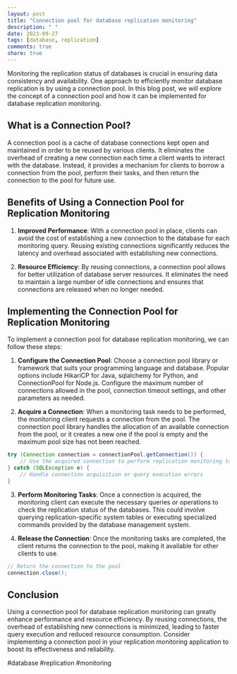 ```yaml
---
layout: post
title: "Connection pool for database replication monitoring"
description: " "
date: 2023-09-27
tags: [database, replication]
comments: true
share: true
---
```


Monitoring the replication status of databases is crucial in ensuring data consistency and availability. One approach to efficiently monitor database replication is by using a connection pool. In this blog post, we will explore the concept of a connection pool and how it can be implemented for database replication monitoring.

## What is a Connection Pool?

A connection pool is a cache of database connections kept open and maintained in order to be reused by various clients. It eliminates the overhead of creating a new connection each time a client wants to interact with the database. Instead, it provides a mechanism for clients to borrow a connection from the pool, perform their tasks, and then return the connection to the pool for future use.

## Benefits of Using a Connection Pool for Replication Monitoring

1. **Improved Performance**: With a connection pool in place, clients can avoid the cost of establishing a new connection to the database for each monitoring query. Reusing existing connections significantly reduces the latency and overhead associated with establishing new connections.

2. **Resource Efficiency**: By reusing connections, a connection pool allows for better utilization of database server resources. It eliminates the need to maintain a large number of idle connections and ensures that connections are released when no longer needed.

## Implementing the Connection Pool for Replication Monitoring

To implement a connection pool for database replication monitoring, we can follow these steps:

1. **Configure the Connection Pool**: Choose a connection pool library or framework that suits your programming language and database. Popular options include HikariCP for Java, sqlalchemy for Python, and ConnectionPool for Node.js. Configure the maximum number of connections allowed in the pool, connection timeout settings, and other parameters as needed.

2. **Acquire a Connection**: When a monitoring task needs to be performed, the monitoring client requests a connection from the pool. The connection pool library handles the allocation of an available connection from the pool, or it creates a new one if the pool is empty and the maximum pool size has not been reached.

```java
try (Connection connection = connectionPool.getConnection()) {
    // Use the acquired connection to perform replication monitoring tasks
} catch (SQLException e) {
    // Handle connection acquisition or query execution errors
}
```

3. **Perform Monitoring Tasks**: Once a connection is acquired, the monitoring client can execute the necessary queries or operations to check the replication status of the databases. This could involve querying replication-specific system tables or executing specialized commands provided by the database management system.

4. **Release the Connection**: Once the monitoring tasks are completed, the client returns the connection to the pool, making it available for other clients to use.

```java
// Return the connection to the pool
connection.close();
```

## Conclusion

Using a connection pool for database replication monitoring can greatly enhance performance and resource efficiency. By reusing connections, the overhead of establishing new connections is minimized, leading to faster query execution and reduced resource consumption. Consider implementing a connection pool in your replication monitoring application to boost its effectiveness and reliability.

\#database \#replication \#monitoring